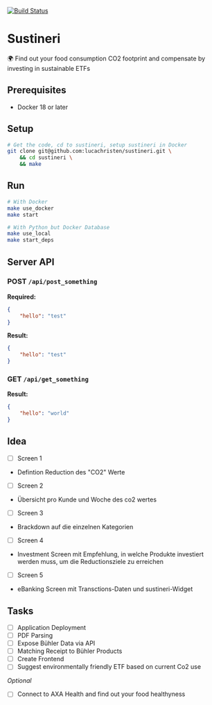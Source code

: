 [![Build Status](https://travis-ci.org/sustineri/sustineri.svg?branch=master)](https://travis-ci.org/sustineri/sustineri)

# Sustineri

🌍 Find out your food consumption CO2 footprint and compensate by investing in sustainable ETFs

## Prerequisites

* Docker 18 or later

## Setup

```bash
# Get the code, cd to sustineri, setup sustineri in Docker
git clone git@github.com:lucachristen/sustineri.git \
    && cd sustineri \
    && make 
```

## Run

```bash
# With Docker
make use_docker
make start

# With Python but Docker Database
make use_local
make start_deps 
```

## Server API

### POST `/api/post_something`

**Required:**
```json
{
    "hello": "test"
}
```

**Result:**
```json
{
    "hello": "test"
}
```

### GET `/api/get_something`

**Result:**
```json
{
    "hello": "world"
}
```

## Idea

- [ ] Screen 1  
- Defintion Reduction des "CO2" Werte
- [ ] Screen 2  
- Übersicht pro Kunde und Woche des co2 wertes
- [ ] Screen 3  
- Brackdown auf die einzelnen Kategorien
- [ ] Screen 4  
- Investment Screen mit Empfehlung, in welche Produkte investiert werden muss, um die Reductionsziele zu erreichen       
- [ ] Screen 5  
- eBanking Screen mit Transctions-Daten und sustineri-Widget

## Tasks

- [ ] Application Deployment  
- [ ] PDF Parsing  
- [ ] Expose Bühler Data via API  
- [ ] Matching Receipt to Bühler Products  
- [ ] Create Frontend  
- [ ] Suggest environmentally friendly ETF based on current Co2 use

*Optional*
- [ ] Connect to AXA Health and find out your food healthyness
